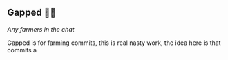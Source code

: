 ## Gapped 🧑‍🌾

*Any farmers in the chat*

Gapped is for farming commits, this is real nasty work, the idea here is that commits a
